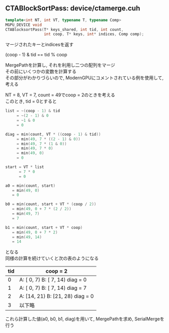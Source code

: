 ## CTABlockSortPass: device/ctamerge.cuh

```C++
template<int NT, int VT, typename T, typename Comp>
MGPU_DEVICE void
CTABlocksortPass(T* keys_shared, int tid, int count,
                 int coop, T* keys, int* indices, Comp comp);
```

マージされたキーとindicesを返す  

(coop - 1) & tid == tid % coop

MergePathを計算し, それを利用し二つの配列をマージ  
その前にいくつかの変数を計算する  
その部分がわかりづらいので, ModernGPUにコメントされている例を使用して, 考える  

NT = 8, VT = 7, count = 49でcoop = 2のときを考える  
このとき, tid = 0とすると   
```C++
list = ~(coop - 1) & tid  
     = ~(2 - 1) & 0  
     = ~1 & 0
     = 0

diag = min(count, VT * ((coop - 1) & tid))  
     = min(49, 7 * ((2 - 1) & 0))  
     = min(49, 7 * (1 & 0))  
     = min(49, 7 * 0)  
     = min(49, 0)  
     = 0  

start = VT * list  
      = 7 * 0
      = 0  

a0 = min(count, start)  
   = min(49, 0)  
   = 0  

b0 = min(count, start + VT * (coop / 2))  
   = min(49, 0 + 7 * (2 / 2))  
   = min(49, 7)  
   = 7  

b1 = min(count, start + VT * coop)  
   = min(49, 0 + 7 * 2)  
   = min(49, 14)  
   = 14  
```

となる  
同様の計算を続けていくと次の表のようになる

tid | coop = 2                           |
--- | ---------------------------------- |
0   | A: [ 0,  7)   B: [ 7, 14) diag = 0 | 
1   | A: [ 0,  7)   B: [ 7, 14) diag = 7 |
2   | A: [14, 21)   B: [21, 28) diag = 0 |
3   | 以下略                             |

これら計算した値(a0, b0, b1, diag)を用いて, MergePathを求め, SerialMergeを行う
